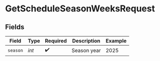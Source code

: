 # GetScheduleSeasonWeeksRequest


## Fields

| Field              | Type               | Required           | Description        | Example            |
| ------------------ | ------------------ | ------------------ | ------------------ | ------------------ |
| `season`           | *int*              | :heavy_check_mark: | Season year        | 2025               |